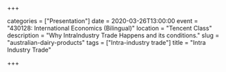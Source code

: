 +++

categories = ["Presentation"]
date = 2020-03-26T13:00:00
event = "430128: International Economics (Bilingual)"
location = "Tencent Class"
description = "Why IntraIndustry Trade Happens and its conditions."
slug = "australian-dairy-products"
tags = ["Intra-industry trade"]
title = "Intra Industry Trade"

+++
